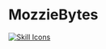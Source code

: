 # MozzieBytes
[![Skill Icons](https://skillicons.dev/icons?i=dotnet,cs,go,linux,nix,arch,neovim,ansible,terraform,docker,kubernetes,azure)](https://skillicons.dev)
